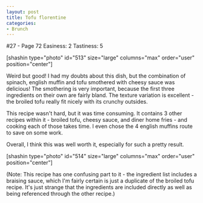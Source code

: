 ```yaml
---
layout: post
title: Tofu florentine
categories:
- Brunch
---
```


#27 - Page 72
Easiness: 2
Tastiness: 5

[shashin type="photo" id="513" size="large" columns="max" order="user" position="center"]

Weird but good! I had my doubts about this dish, but the combination of spinach, english muffin and tofu smothered with cheesy sauce was delicious! The smothering is very important, because the first three ingredients on their own are fairly bland. The texture variation is excellent - the broiled tofu really fit nicely with its crunchy outsides.

This recipe wasn't hard, but it was time consuming. It contains 3 other recipes within it - broiled tofu, cheesy sauce, and diner home fries - and cooking each of those takes time. I even chose the 4 english muffins route to save on some work.

Overall, I think this was well worth it, especially for such a pretty result.

[shashin type="photo" id="514" size="large" columns="max" order="user" position="center"]

(Note: This recipe has one confusing part to it - the ingredient list includes a braising sauce, which I'm fairly certain is just a duplicate of the broiled tofu recipe. It's just strange that the ingredients are included directly as well as being referenced through the other recipe.)
